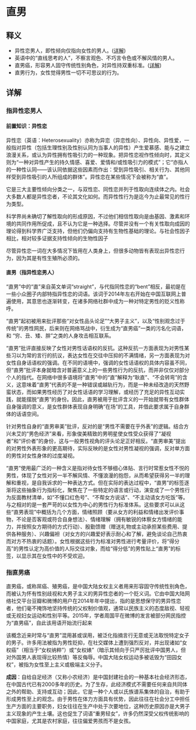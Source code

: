 # 直男

## 释义

- 异性恋男人，即性倾向仅指向女性的男人。([详解](#指异性恋男人))
- 英语中的“直线思考的人”，不察言观色、不巧言令色或不解风情的男人。
- 直男癌，形容男人固守传统性别角色，对异性持双重标准。([详解](#指直男癌))
- 直男行为，女性觉得男性一切不可思议的行为。

## 详解

### 指异性恋男人

#### 前置知识：异性恋

异性恋（英语：Heterosexuality）亦称为异恋（异恋性向）、异性向、异性爱，一般指对异性（包括生理性别及性别认同为当事人的异性）产生爱慕感、能与之建立浪漫关系，或认为异性拥有性吸引力的一种现象。把异性恋视作性倾向时，其定义则为“一种对异性产生的持久情感、喜爱、爱情和/或性吸引力的模式”；它“亦指人的一种性认同——该认同依据这些因素而作出：受到异性吸引、相关行为、其他同样受到异性吸引的人所组成的群体”。异性恋在某些情况下会被称为“直”。 

它是三大主要性倾向分类之一，与双性恋、同性恋并列于性取向连续体之内。社会大多数人都是异性恋者，不论其文化如何。而异性性行为是迄今为止最常见的性行为类型。

科学界尚未确切了解性取向的形成原因，不过他们相信性取向是由基因、激素和环境的共同作用所促成，且不认为它是一种选择。尽管并没有一个有关性取向成因的理论得到科学界广泛支持，但他们仍偏向支持有生物性基础的理论。与社会性因子相比，相对较多证据支持性倾向的生物性因子

尽管异性恋一词在大多情况下皆用在人类身上，但很多动物皆有表现出异性恋行为，因为其是有性生殖所必须的。 

#### 直男（指异性恋男人）

“直男”中的“直”来自英文单词“straight”，与代指同性恋的“bent”相反，最初是在一些小众圈子内部特指异性恋的词语。该词于2014年左右开始在中国互联网上普遍使用，其意思也逐渐转变，在诸多网络社群中成为一种对特定男性的贬义性称呼。

“直男”起初被用来批评那些“对女性品头论足”“大男子主义”，以及“性别观念过于传统”的男性网民，后来则在网络骂战中，衍生成为“直男癌”一类的污名化词语，和 “穷、丑、矮、胖”之类的人身攻击相互联系。

“直男”批评直接反映了女性对男性话语权的反抗。这种反抗一方面表现为对男性某些习以为常的言行的抗议，表达女性在交往中压抑的不满情绪，另一方面表现为对女性自身话语权的强调。在不同的语境中，强调的女性话语权的具体内容虽不同，但“直男”批评本身就暗含对普遍意义上的一些男性行为的反抗，而并非仅仅对部分个人的指代。在网络中很多语境将“直男”中的“直”解释为“耿直”、“不会转弯”的含义，这意味着“直男”代表的不是一种错误或越轨行为，而是一种未经改造的天然野蛮状态，而如果男性经历了对女性话语的学习理解，或经历了充足的异性互动实践，就能摆脱“直男”的身份。因此，直男被用于批评含义的一开始就带有女性群体自身强调的意义，是女性群体表现自身明确“在场”的工具，并借此要求属于自身群体的话语空间。

针对男性自身的“直男审美”批评，反对的是“男性不需要在乎外表”的逻辑。结合方兴未艾的“男色经济”来看，形象俊美精致的男明星使女性受众获得了“凝视者”和“评价者”的身份，这与一般男性视角的评头论足正好相反。“直男审美”提出的对男性外表形象的更高期待，实际反映的是女性对男性凝视的强调，反对单方面的男性对女性身体的过度凝视。

“直男”使用最广泛的一种含义是指对待女性不够细心体贴、言行时常惹女性不悦的男性，体现了女性对另一半不解风情、不懂浪漫的抱怨，从而希望获得另一半的理解和重视，是自我诉求的一种表达方式。但在实际的表达过程中，“直男”的标签逐渐将这些抽象行为指标化，聚焦在了一些特定的语言或行动，演变成了一个男性行为反面教材清单，如“不懂口红色号”、“不帮女方说话”、“不主动请女方吃饭”等。与之相对的是一套严苛的以女性为中心的男性行为标准体系。这些要求可以从这些“直男表现”中概括为几个方面，情绪照顾（要从女方的利益和情绪出发评价事物，不论是否客观或符合自身想法）、情绪理解（拥有敏锐的体察女方情绪的能力，并按照女方期待的方式行动）、殷勤馈赠（赠送礼物或主动承担某些费用、提供各种服务）、兴趣偏袒（对女方的兴趣爱好表示耐心和了解，避免谈论自己热衷而对方不热衷的话题）。女性根据这些行为标准对男性进行考量评价，将“得分高”的男性认定为高价值的人际交往对象，而给“得分低”的男性贴上“直男”的标签，以显示其在女性中的不受欢迎。

### 指直男癌

直男癌，或称屌癌、殖男癌，是中国大陆女权主义者用来形容固守传统性别角色，而被认为怀有性别歧视和大男子主义的男异性恋者的一个贬义词。它由中国大陆网络社交平台豆瓣和微博的用户​​在2014年年中提出，指的是思想保守的男异性恋者，他们毫不掩饰地坚持传统的父权制价值观，通常以民族主义的态度敌视、轻视或无视妇女运动和性别平等。2015年，学者周国平在微博的发言被部分网民指控为“直男癌”，自此该用语开始流行起来

该概念近来时常与“直男”混用甚或误用，被泛化指摘言行无意或无法取悦特定女子的男子。许多用法被指为男性贬抑，在社交媒体上遭到强烈反对，并出现诸如“女权癌”（相当于“女权纳粹”）或“女权婊”（暗示其倾向于只严厉批评中国男人，但对外国男人表现得比较热情）等反侮辱。中国大陆女权运动多被诋毁为“田园女权”，被指为女性至上主义或极端主义分子。

**成因**：自给自足经济（又称小农经济）是中国封建社会的一种基本社会经济形态，在中国古代已有2000多年的历史。为了生存，此经济模式不需要任何来自共同体之外的帮助、支持或互动；因此，它是一种个人或以氏族谱系集体的自治，有助于形成男性至上的观念。由于男性在体力方面具有优势，因此往往在社会分工中担任生产方面的主要职务，妇女往往在生产中处于次要地位，这种历史原因亦是大男子主义现象的产生土壤。这也促生了词语“重男轻女”，许多仍然深受父权传统影响的中国家庭，尤其是农村家庭，往往偏爱男孩而不是女孩。
